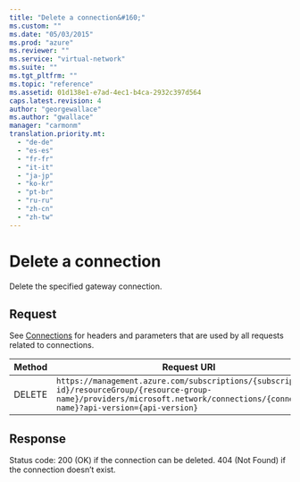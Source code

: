 ```yaml
---
title: "Delete a connection&#160;"
ms.custom: ""
ms.date: "05/03/2015"
ms.prod: "azure"
ms.reviewer: ""
ms.service: "virtual-network"
ms.suite: ""
ms.tgt_pltfrm: ""
ms.topic: "reference"
ms.assetid: 01d138e1-e7ad-4ec1-b4ca-2932c397d564
caps.latest.revision: 4
author: "georgewallace"
ms.author: "gwallace"
manager: "carmonm"
translation.priority.mt: 
  - "de-de"
  - "es-es"
  - "fr-fr"
  - "it-it"
  - "ja-jp"
  - "ko-kr"
  - "pt-br"
  - "ru-ru"
  - "zh-cn"
  - "zh-tw"
---
```

# Delete a connection&#160;
Delete the specified gateway connection.  
  
## Request  
 See [Connections](../NetworkGatewayREST/connections.md) for headers and parameters that are used by all requests related to connections.  
  
|Method|Request URI|  
|------------|-----------------|  
|DELETE|`https://management.azure.com/subscriptions/{subscription-id}/resourceGroup/{resource-group-name}/providers/microsoft.network/connections/{connection-name}?api-version={api-version}`|  
  
## Response  
 Status code: 200 (OK) if the connection can be deleted. 404 (Not Found) if the connection doesn’t exist.
